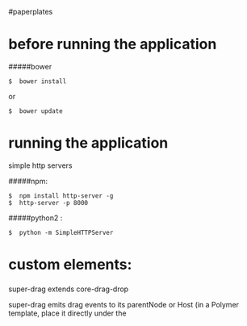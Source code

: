 #paperplates



# before running the application

#####bower

	$  bower install

or 

	$  bower update



# running the application

simple http servers

#####npm:

	$  npm install http-server -g
	$  http-server -p 8000
	
#####python2 : 
	
	$  python -m SimpleHTTPServer

# custom elements:


##### <super-drag></super-drag>

super-drag extends core-drag-drop

super-drag emits drag events to its parentNode or Host (in a Polymer template, place it directly under the <template> tag)

Example:

	<polymer-element name="my-draggable-item" >
	  <template>
	    <super-drag></super-drag>
		<div>...</div>
		...
	  </template>
	  <script>
	  	Polymer({
			ready: function() {
				this.addEventListener('super-drag-start', function(e) {
					var dragInfo = e.detail;
					dragInfo.avatar.innerText = this.name;
				});
			}
		});
	  </script>
	</polymer-element>

available events:

* **super-drag-start**: dragging started
* **super-drag-drag**: dragging (coordinates, etc available)
* **super-drag-drop**: dragging ended 

e.detail = dragInfo from core-drag-drop



##### <super-drop>...</super-drop>

super-drop registers for a dragged object by super-drag

Example:

	<polymer-element name="my-drop-target" >
	  <template>
	    <super-drop>
	     ... <!-- elements can be dropped here -->

	     <span>{{ message }}</span>
	    </super-drop>
	  </template>
	  <script>
	  	Polymer({
	  		publish:{
	  		  message : ""
	  		},
			ready: function(e) {
				this.addEventListener('super-drag-enter-my-draggable-item', function(e) {
				var draggableItem = e.detail;
				this.message = "an item is over me";
			});
			this.addEventListener('super-drag-leave', function(e) {
				this.message = "";
			});
			this.addEventListener('super-drop-my-draggable-item', function(e) {
				var draggableItem = e.detail;
				this.message = "an item was dropped on me";
			});			}
		});
	  </script>
	</polymer-element>

available events:

* **super-drag-enter**: an element was dragged onto an enclosed childNode
* **super-drag-enter-{custom-elem}**: a {custom-elem} element was dragged onto an enclosed childNode
* **super-drag-leave**: an element was dragged out of an enclosed childNode or dropped
* **super-drag-leave-{custom-elem}**: a {custom-elem} element was dragged out of an enclosed childNode or dropped
* **super-drop**: an element was dragged onto an enclosed childNode
* **super-drop-{custom-elem}**: a {custom-elem} element was dragged onto an enclosed childNode









##links


####webcomponents

[http://webcomponents.org/](http://webcomponents.org/)
[http://css-tricks.com/modular-future-web-components/](http://css-tricks.com/modular-future-web-components/)

####polymer:

[http://www.polymer-project.org/docs/start/creatingelements.html](http://www.polymer-project.org/docs/start/creatingelements.html)

[http://www.polymer-project.org/docs/elements/layout-elements.html](http://www.polymer-project.org/docs/elements/layout-elements.html)

[http://www.polymer-project.org/docs/polymer/layout-attrs.html](http://www.polymer-project.org/docs/polymer/layout-attrs.html)
